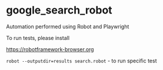 # google_search_robot
Automation performed using Robot and Playwright

To run tests, please install

https://robotframework-browser.org

`robot --outputdir=results search.robot` - to run specific test
